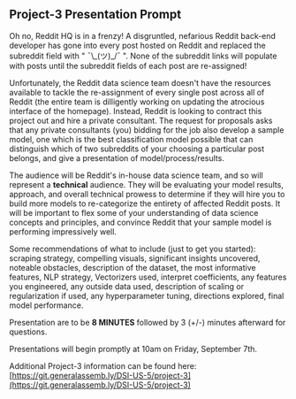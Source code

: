 ## Project-3 Presentation Prompt

Oh no, Reddit HQ is in a frenzy! A disgruntled, nefarious Reddit back-end developer has gone into every post hosted on Reddit and replaced the subreddit field with " ¯\\\_(ツ)\_/¯ ". None of the subreddit links will populate with posts until the subreddit fields of each post are re-assigned!

Unfortunately, the Reddit data science team doesn't have the resources available to tackle the re-assignment of every single post across all of Reddit (the entire team is dilligently working on updating the atrocious interface of the homepage). Instead, Reddit is looking to contract this project out and hire a private consultant. The request for proposals asks that any private consultants (you) bidding for the job also develop a sample model, one which is the best classification model possible that can distinguish which of two subreddits of your choosing a particular post belongs, and give a presentation of model/process/results.

The audience will be Reddit's in-house data science team, and so will represent a **technical** audience. They will be evaluating your model results, approach, and overall technical prowess to determine if they will hire you to build more models to re-categorize the entirety of affected Reddit posts. It will be important to flex some of your understanding of data science concepts and principles, and convince Reddit that your sample model is performing impressively well.

Some recommendations of what to include (just to get you started): scraping strategy, compelling visuals, significant insights uncovered, noteable obstacles, description of the dataset, the most informative features, NLP strategy, Vectorizers used, interpret coefficients, any features you engineered, any outside data used, description of scaling or regularization if used, any hyperparameter tuning, directions explored, final model performance.

Presentation are to be **8 MINUTES** followed by 3 (+/-) minutes afterward for questions.

Presentations will begin promptly at 10am on Friday, September 7th.

Additional Project-3 information can be found here:
[https://git.generalassemb.ly/DSI-US-5/project-3](https://git.generalassemb.ly/DSI-US-5/project-3)
